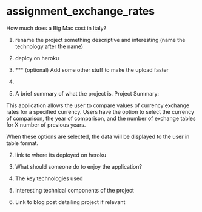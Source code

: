 # assignment_exchange_rates
How much does a Big Mac cost in Italy?

1. rename the project something descriptive and interesting (name the technology after the name)

2. deploy on heroku

3. *** (optional) Add some other stuff to make the upload faster

4.
1. A brief summary of what the project is.
Project Summary:

This application allows the user to compare values of currency exchange rates for a specified currency. Users have the option to select the currency of comparison, the year of comparison, and the number of exchange tables for X number of previous years.

When these options are selected, the data will be displayed to the user in table format.

2. link to where its deployed on heroku

3. What should someone do to enjoy the application?

4. The key technologies used

5. Interesting technical components of the project

6. Link to blog post detailing project if relevant
